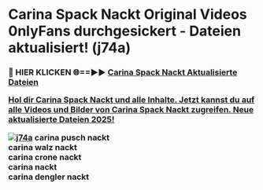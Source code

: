 # Carina Spack Nackt Original Videos 0nlyFans durchgesickert - Dateien aktualisiert! (j74a)

<h3>🔴 HIER KLICKEN 🌐==►► <a href="https://tinyurl.com/h6vf6nb8" rel="nofollow">Carina Spack Nackt Aktualisierte Dateien

Hol dir Carina Spack Nackt und alle Inhalte. Jetzt kannst du auf alle Videos und Bilder von Carina Spack Nackt zugreifen. Neue aktualisierte Dateien 2025!

[![j74a](https://i.imgur.com/sD4kR3V.gif)](https://tinyurl.com/h6vf6nb8)
carina pusch nackt<br>
carina walz nackt<br>
carina crone nackt<br>
carina nackt<br>
carina dengler nackt